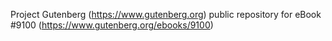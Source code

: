 Project Gutenberg (https://www.gutenberg.org) public repository for eBook #9100 (https://www.gutenberg.org/ebooks/9100)
